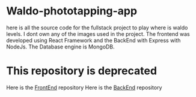 # Waldo-phototapping-app
here is all the source code for the fullstack project to play where is waldo levels. I dont own any of the images used in the project. The frontend was developed using React Framework and the BackEnd with Express with NodeJs. The Database engine is MongoDB. 

# This repository is deprecated
 Here is the [FrontEnd](https://github.com/lpolverino/Waldo-App-front-end) repository 
 Here is the [BackEnd](https://github.com/lpolverino/Waldo-backend) repository
